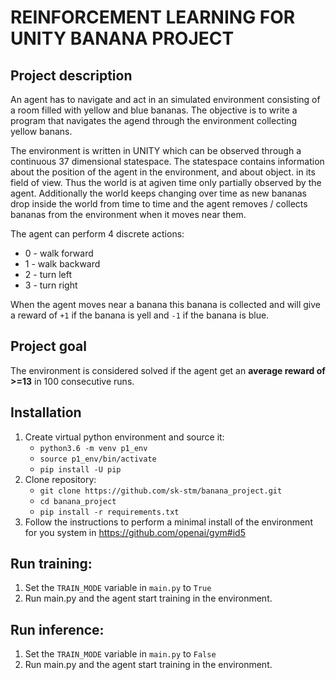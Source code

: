 # REINFORCEMENT LEARNING FOR UNITY BANANA PROJECT

## Project description

An agent has to navigate and act in an simulated environment consisting of a room filled with yellow and blue bananas.
The objective is to write a program that navigates the agend through the environment collecting yellow banans.

The environment is written in UNITY which can be observed through a continuous 37 dimensional statespace. The statespace contains information about the position of the agent in the environment, and about object. in its field of view. Thus the world is at agiven time only partially observed by the agent.
Additionally the world keeps changing over time as new bananas drop inside the world from time to time and the agent removes / collects bananas from the environment when it moves near them.

 The agent can perform 4 discrete actions:

- 0 - walk forward
- 1 - walk backward
- 2 - turn left
- 3 - turn right

When the agent moves near a banana this banana is collected and will give a reward of `+1` if the banana is yell and `-1` if the banana is blue.

## Project goal
The environment is considered solved if the agent get an **average reward of >=13** in 100 consecutive runs.

## Installation

1. Create virtual python environment and source it:
    - `python3.6 -m venv p1_env`
    - `source p1_env/bin/activate`
    - `pip install -U pip`
2. Clone repository:
    - `git clone https://github.com/sk-stm/banana_project.git`
    - `cd banana_project`
    - `pip install -r requirements.txt`
3. Follow the instructions to perform a minimal install of the environment for you system in https://github.com/openai/gym#id5

## Run training:
1. Set the `TRAIN_MODE` variable in `main.py` to `True`
2. Run main.py and the agent start training in the environment.

## Run inference:
1. Set the `TRAIN_MODE` variable in `main.py` to `False`
2. Run main.py and the agent start training in the environment.

